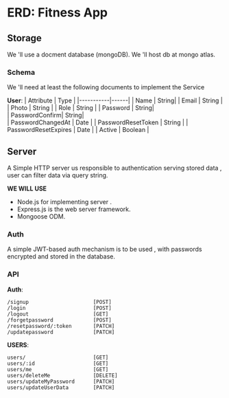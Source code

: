 # ERD: Fitness App

## Storage

We 'll use a docment database (mongoDB).
We 'll host db at mongo atlas.

### Schema

We 'll need at least the following documents to implement
the Service

**User**:
| Attribute | Type |
|-----------|------|
| Name | String|
| Email | String |
| Photo | String |
| Role | String |
| Password | String|  
| PasswordConfirm| String|  
| PasswordChangedAt | Date |
| PasswordResetToken | String |
| PasswordResetExpires | Date |
| Active | Boolean |

## Server

A Simple HTTP server us responsible to authentication serving stored data ,
user can filter data via query string.

**WE WILL USE**

- Node.js for implementing server .
- Express.js is the web server framework.
- Mongoose ODM.

### Auth

A simple JWT-based auth mechanism is to be used , with passwords
encrypted and stored in the database.

### API

**Auth**:

```
/signup                     [POST]
/login                      [POST]
/logout                     [GET]
/forgetpassword             [POST]
/resetpassword/:token       [PATCH]
/updatepassword             [PATCH]
```

**USERS**:

```
users/                      [GET]
users/:id                   [GET]
users/me                    [GET]
users/deleteMe              [DELETE]
users/updateMyPassword      [PATCH]
users/updateUserData        [PATCH]

```
